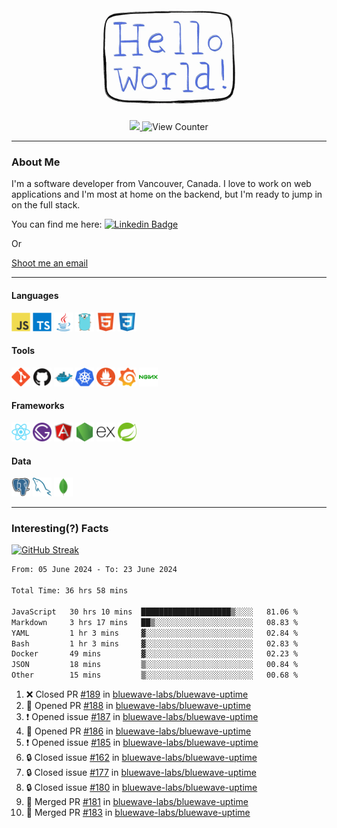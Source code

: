 <div align="center">
    <img src="./img/hello_world.webp" height="200px" width="">
    <div>
        <a href="https://www.linkedin.com/in/ajhollid">
            <img src="https://img.shields.io/badge/LinkedIn-blue"/>
        </a>
        <img src="https://komarev.com/ghpvc/?username=ajhollid&color=yellow" alt="View Counter">
    </div>
</div>

---

### About Me

I'm a software developer from Vancouver, Canada. I love to work on web applications and I'm most at home on the backend, but I'm ready to jump in on the full stack.

You can find me here: [![Linkedin Badge](https://img.shields.io/badge/-ajhollid-blue?style=flat&logo=Linkedin&logoColor=white)](https://www.linkedin.com/in/ajhollid)

Or

[Shoot me an email](mailto:ajhollid@gmail.com)

---

#### Languages

<div>
    <img src="./img/devicons/javascript-original.svg" width=30 height=30 alt="JavaScript">
    <img src="/img/devicons/typescript-original.svg" width=30 height=30 alt="TypeScript">
    <img src="./img/devicons/java-original.svg" width=30 height=30 alt="Java">
    <img src="./img/devicons/go-original.svg" width=30 height=30 alt="Golang">
    <img src="./img/devicons/html5-original.svg" width=30 height=30 alt="HTML 5">
    <img src="./img/devicons/css3-original.svg" width=30 height=30 alt="CSS 3">
</div>

#### Tools

<div>
    <img src="./img/devicons/git-original.svg" width=30 height=30 alt="Git">
    <img src="./img/devicons/github-original.svg" width=30 height=30 alt="Github">
    <img src="./img/devicons/docker-original.svg" width=30 
    height=30 alt="Docker">
    <img src="./img/devicons/kubernetes-original.svg" width=30 height=30 alt="K8">
    <img src="./img/devicons/prometheus-original.svg" width=30 height=30 alt="Prometheus">
    <img src="./img/devicons/grafana-original.svg" width=30 height=30 alt="Grafana">
    <img src="./img/devicons/nginx-original.svg" width=30 height=30 alt="Nginx">
</div>

#### Frameworks

<div>
    <img src="./img/devicons/react-original.svg" width=30 height=30 alt="React">
    <img src="./img/devicons/gatsby-original.svg" width=30 height=30 alt="Gatsby">
    <img src="./img/devicons/angularjs-original.svg" width=30 height=30 alt="AngularJS">
    <img src="./img/devicons/nodejs-original.svg" width=30 height=30 alt="NodeJS">
    <img src="./img/devicons/express-original.svg" width=30 height=30 alt="Express">
    <img src="./img/devicons/spring-original.svg" width=30 height=30 alt="Spring">
</div>

#### Data

<div>
    <img src="./img/devicons/postgresql-original.svg" width=30 height=30 alt="Postgresql">
    <img src="./img/devicons/mysql-original.svg" width=30 height=30 alt="Mysql">
    <img src="./img/devicons/mongodb-original.svg" width=30 height=30 alt="MongoDB">
</div>

---

### Interesting(?) Facts

[![GitHub Streak](http://github-readme-streak-stats.herokuapp.com?user=ajhollid)](https://git.io/streak-stats)

 <!--START_SECTION:waka-->

```txt
From: 05 June 2024 - To: 23 June 2024

Total Time: 36 hrs 58 mins

JavaScript   30 hrs 10 mins  ████████████████████▒░░░░   81.06 %
Markdown     3 hrs 17 mins   ██▒░░░░░░░░░░░░░░░░░░░░░░   08.83 %
YAML         1 hr 3 mins     ▓░░░░░░░░░░░░░░░░░░░░░░░░   02.84 %
Bash         1 hr 3 mins     ▓░░░░░░░░░░░░░░░░░░░░░░░░   02.83 %
Docker       49 mins         ▓░░░░░░░░░░░░░░░░░░░░░░░░   02.23 %
JSON         18 mins         ▒░░░░░░░░░░░░░░░░░░░░░░░░   00.84 %
Other        15 mins         ▒░░░░░░░░░░░░░░░░░░░░░░░░   00.68 %
```

<!--END_SECTION:waka-->


<!--START_SECTION:activity-->
1. ❌ Closed PR [#189](https://github.com/bluewave-labs/bluewave-uptime/pull/189) in [bluewave-labs/bluewave-uptime](https://github.com/bluewave-labs/bluewave-uptime)
2. 💪 Opened PR [#188](https://github.com/bluewave-labs/bluewave-uptime/pull/188) in [bluewave-labs/bluewave-uptime](https://github.com/bluewave-labs/bluewave-uptime)
3. ❗ Opened issue [#187](https://github.com/bluewave-labs/bluewave-uptime/issues/187) in [bluewave-labs/bluewave-uptime](https://github.com/bluewave-labs/bluewave-uptime)
4. 💪 Opened PR [#186](https://github.com/bluewave-labs/bluewave-uptime/pull/186) in [bluewave-labs/bluewave-uptime](https://github.com/bluewave-labs/bluewave-uptime)
5. ❗ Opened issue [#185](https://github.com/bluewave-labs/bluewave-uptime/issues/185) in [bluewave-labs/bluewave-uptime](https://github.com/bluewave-labs/bluewave-uptime)
6. 🔒 Closed issue [#162](https://github.com/bluewave-labs/bluewave-uptime/issues/162) in [bluewave-labs/bluewave-uptime](https://github.com/bluewave-labs/bluewave-uptime)
7. 🔒 Closed issue [#177](https://github.com/bluewave-labs/bluewave-uptime/issues/177) in [bluewave-labs/bluewave-uptime](https://github.com/bluewave-labs/bluewave-uptime)
8. 🔒 Closed issue [#180](https://github.com/bluewave-labs/bluewave-uptime/issues/180) in [bluewave-labs/bluewave-uptime](https://github.com/bluewave-labs/bluewave-uptime)
9. 🎉 Merged PR [#181](https://github.com/bluewave-labs/bluewave-uptime/pull/181) in [bluewave-labs/bluewave-uptime](https://github.com/bluewave-labs/bluewave-uptime)
10. 🎉 Merged PR [#183](https://github.com/bluewave-labs/bluewave-uptime/pull/183) in [bluewave-labs/bluewave-uptime](https://github.com/bluewave-labs/bluewave-uptime)
<!--END_SECTION:activity-->
